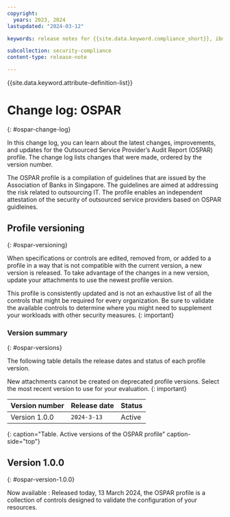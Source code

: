 ```yaml
---
copyright:
  years: 2023, 2024
lastupdated: "2024-03-12"

keywords: release notes for {{site.data.keyword.compliance_short}}, ibm security best practices, profile changes, enhancements, fixes, improvements

subcollection: security-compliance
content-type: release-note

---
```


{{site.data.keyword.attribute-definition-list}}

# Change log: OSPAR
{: #ospar-change-log}

In this change log, you can learn about the latest changes, improvements, and updates for the Outsourced Service Provider’s Audit Report (OSPAR) profile. The change log lists changes that were made, ordered by the version number.

The OSPAR profile is a compilation of guidelines that are issued by the Association of Banks in Singapore. The guidelines are aimed at addressing the risk related to outsourcing IT. The profile enables an independent attestation of the security of outsourced service providers based on OSPAR guidleines.

## Profile versioning
{: #ospar-versioning}

When specifications or controls are edited, removed from, or added to a profile in a way that is not compatible with the current version, a new version is released. To take advantage of the changes in a new version, update your attachments to use the newest profile version.

This profile is consistently updated and is not an exhaustive list of all the controls that might be required for every organization. Be sure to validate the available controls to determine where you might need to supplement your workloads with other security measures.
{: important}


### Version summary
{: #ospar-versions}

The following table details the release dates and status of each profile version.

New attachments cannot be created on deprecated profile versions. Select the most recent version to use for your evaluation.
{: important}

| Version number | Release date | Status |
|:---------------|:-------------|:-------|
| Version 1.0.0 | `2024-3-13` | Active |
{: caption="Table. Active versions of the OSPAR profile" caption-side="top"}


## Version 1.0.0
{: #ospar-version-1.0.0}

Now available
:   Released today, 13 March 2024, the OSPAR profile is a collection of controls designed to validate the configuration of your resources.
